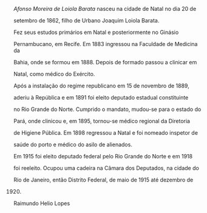 

*Afonso Moreira de Loiola Barata* nasceu na cidade de Natal no dia 20 de

setembro de 1862, filho de Urbano Joaquim Loiola Barata.



Fez seus estudos primários em Natal e posteriormente no Ginásio

Pernambucano, em Recife. Em 1883 ingressou na Faculdade de Medicina da

Bahia, onde se formou em 1888. Depois de formado passou a clinicar em

Natal, como médico do Exército.



Após a instalação do regime republicano em 15 de novembro de 1889,

aderiu à República e em 1891 foi eleito deputado estadual constituinte

no Rio Grande do Norte. Cumprido o mandato, mudou-se para o estado do

Pará, onde clinicou e, em 1895, tornou-se médico regional da Diretoria

de Higiene Pública. Em 1898 regressou a Natal e foi nomeado inspetor de

saúde do porto e médico do asilo de alienados.



Em 1915 foi eleito deputado federal pelo Rio Grande do Norte e em 1918

foi reeleito. Ocupou uma cadeira na Câmara dos Deputados, na cidade do

Rio de Janeiro, então Distrito Federal, de maio de 1915 até dezembro de

1920.



Raimundo Helio Lopes



